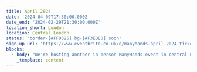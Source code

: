 ```yaml
---
title: April 2024
date: '2024-04-09T17:30:00.000Z'
date_end: '2024-02-29T21:30:00.000Z'
location_short: London
location: Central London
status: 'border-[#FF9325] bg-[#F3EDE0] soon'
sign_up_url: 'https://www.eventbrite.co.uk/e/manyhands-april-2024-tickets-845025743747'
blocks:
  - body: "We're hosting another in-person ManyHands event in central London and we'd love to see you there.\U0001F918\n\nOur ManyHands April 2024 edition is brought to you by Digital Product People! Join us for an exciting in-person event at our sponsor's new swanky headquarters - Canva UK, Hoxton Square, London, UK.\n\nWith our randomiser spinning up a unique product challenge on the night and speakers on board to spark inspiration, you're guaranteed a fun & creative evening! \U0001F64C\n\nGet ready to connect, learn, and collaborate with like-minded digital product enthusiasts. Network with likeminded pros, explore fun product challenges, and join our community of experts.\n\nWe'll provide great talks, hot pizza and cold drinks. What more would you like?!\n\nSee you there!\n"
    _template: content
---
```

